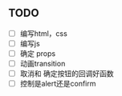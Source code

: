 ## TODO

- [ ] 编写html，css
- [ ] 编写js
- [ ] 确定 props
- [ ] 动画transition
- [ ] 取消和 确定按钮的回调好函数
- [ ] 控制是alert还是confirm